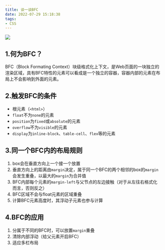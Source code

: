 ```yaml
---
title: 谈一谈BFC
date: 2022-07-29 15:18:38
tags:
- CSS
---
```

![](https://cdn.jsdelivr.net/gh/qw-null/BlogImages/20220729154722.png)

## 1.何为BFC？
BFC（Block Formating Context）块级格式化上下文，是Web页面的一块独立的渲染区域，具有BFC特性的元素可以看成是一个独立的容器，容器内部的元素在布局上不会影响到外面的元素。

## 2.触发BFC的条件
+ 根元素（```<html>```）
+ ```float```不为```none```的元素
+ ```position```为```fixed```或```absolute```的元素
+ ```overflow```不为```visible```的元素
+ ```display```为```inline-block```、```table-cell```、```flex```等的元素

## 3.同一个BFC内的布局规则
1. box会在垂直方向上一个接一个放置
2. 垂直方向上的距离由```margin```决定，属于同一个BFC的两个相邻的box的```margin```会发生重叠，以最大的```margin```为合并值
3. BFC内部每个元素的```margin-left```与父节点的左边接触（对于从左往右格式化而言，否则反之）
4. BFC区域不会与float元素的区域重叠
5. 计算BFC元素高度时，其浮动子元素也参与计算

## 4.BFC的应用
1. 分属于不同的BFC时，可以放置```margin```重叠
2. 清除内部浮动（给父元素开启BFC）
3. 适应多栏布局


